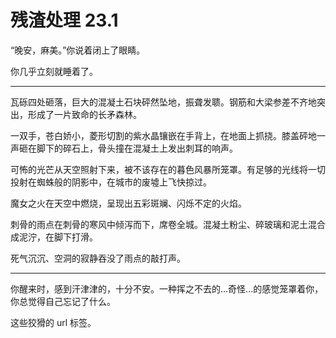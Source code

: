 # 残渣处理 23.1

“晚安，麻美。”你说着闭上了眼睛。

你几乎立刻就睡着了。

---

瓦砾四处砸落，巨大的混凝土石块砰然坠地，振聋发聩。钢筋和大梁参差不齐地突出，形成了一片致命的长矛森林。

一双手，苍白娇小，菱形切割的紫水晶镶嵌在手背上，在地面上抓挠。膝盖砰地一声砸在脚下的碎石上，骨头撞在混凝土上发出刺耳的响声。

可怖的光芒从天空照射下来，被不该存在的暮色风暴所笼罩。有足够的光线将一切投射在蜘蛛般的阴影中，在城市的废墟上飞快掠过。

魔女之火在天空中燃烧，呈现出五彩斑斓、闪烁不定的火焰。

刺骨的雨点在刺骨的寒风中倾泻而下，席卷全城。混凝土粉尘、碎玻璃和泥土混合成泥泞，在脚下打滑。

死气沉沉、空洞的寂静吞没了雨点的敲打声。

---

你醒来时，感到汗津津的，十分不安。一种挥之不去的...奇怪...的感觉笼罩着你，你总觉得自己忘记了什么。

这些狡猾的 url 标签。
